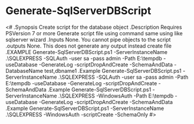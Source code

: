 # Generate-SqlServerDBScript
<#
.Synopsis
Create script for the database object
.Description
Requires PSVersion 7 or more
Generate script file using command same using like sqlserver wizard
.Inputs
 None. You cannot pipe objects to the script
.outputs
None. This does not generate any output instead create file
.EXAMPLE
Generate-SqlServerDBScript.ps1 -ServerInstanceName .\SQLEXPRESS -SQLAuth -user sa -pass admin -Path E:\tempdb -useDatabase -GenerateLog -scriptDropAndCreate -SchemaAndData -DatabaseName test,dbname1
.Example
Generate-SqlServerDBScript.ps1 -ServerInstanceName .\SQLEXPRESS -SQLAuth -user sa -pass admin -Path E:\tempdb -useDatabase -GenerateLog -scriptDropAndCreate -SchemaAndData 
.Example
Generate-SqlServerDBScript.ps1 -ServerInstanceName .\SQLEXPRESS -WindowsAuth -Path E:\tempdb -useDatabase -GenerateLog -scriptDropAndCreate -SchemaAndData 
.Example
Generate-SqlServerDBScript.ps1 -ServerInstanceName .\SQLEXPRESS -WindowsAuth -scriptCreate -SchemaOnly 
#>
